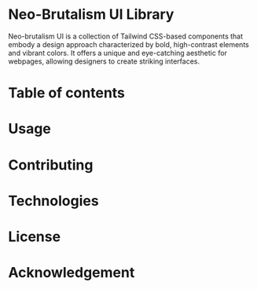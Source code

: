 # Neo-Brutalism UI Library

Neo-brutalism UI is a collection of Tailwind CSS-based components that embody a design approach characterized by bold, high-contrast elements and vibrant colors. It offers a unique and eye-catching aesthetic for webpages, allowing designers to create striking interfaces. 

# Table of contents
# Usage
# Contributing
# Technologies
# License
# Acknowledgement

